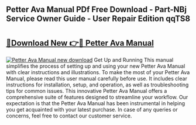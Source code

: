 ## Petter Ava Manual PDf Free Download - Part-NBj Service Owner Guide - User Repair Edition qqTS8

# <h2><a href="http://bc53988.oget.top/?id=Petter+Ava+Manual">🔗Download New 👉🔴 Petter Ava Manual</a></h2>

[![Petter Ava Manual new download](https://i.imgur.com/5g1atiW.png)](http://bc53988.oget.top/?id=Petter+Ava+Manual)
Get Up and Running This manual simplifies the process of setting up and using your new Petter Ava Manual with clear instructions and illustrations. To make the most of your Petter Ava Manual, please read this user manual carefully before use. It includes clear instructions for installation, setup, and operation, as well as troubleshooting tips for common issues. This innovative Petter Ava Manual offers a comprehensive suite of features designed to streamline your workflow. Our expectation is that the Petter Ava Manual has been instrumental in helping you get acquainted with your latest purchase. In case of any queries or concerns, feel free to contact our customer service.
